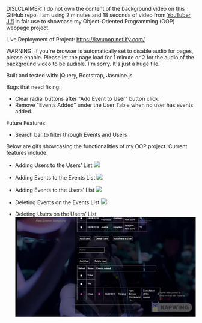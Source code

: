 DISLCLAIMER:  I do not own the content of the background video on this GitHub repo. I am using 2 minutes and 18 seconds of video from [YouTuber Jiří](https://www.youtube.com/watch?v=Y1UiD2sxoWo) in fair use to showcase my Object-Oriented Programming (OOP) webpage project. 

Live Deployment of Project: https://kwuoop.netlify.com/

WARNING: If you're browser is automatically set to disable audio for pages, please enable. 
Please let the page load for 1 minute or 2 for the audio of the background video to be audible. I'm sorry. It's just a huge file. 


Built and tested with: jQuery, Bootstrap, Jasmine.js

Bugs that need fixing: 
- Clear radial buttons after "Add Event to User" button click.
- Remove "Events Added" under the User Table when no user has events added.  


Future Features: 
- Search bar to filter through Events and Users

Below are gifs showcasing the functionalities of my OOP project. 
Current features include: 

- Adding Users to the Users’ List
![](AddUser.gif) 


- Adding Events to the Events List
![](AddEvent.gif)


- Adding Events to the Users’ List
![](AddEventToUser.gif)


- Deleting Events on the Events List
![](DeleteEvent.gif)


- Deleting Users on the Users’ List
![](DeleteEventfromUser.gif)